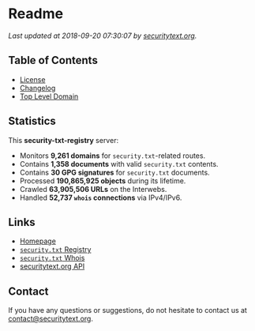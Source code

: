 # Readme

_Last updated at 2018-09-20 07:30:07 by [securitytext.org](https://securitytext.org)._

## Table of Contents

* [License](LICENSE.md)
* [Changelog](CHANGELOG.md)
* [Top Level Domain](TLD.md)

## Statistics

This **security-txt-registry** server:

* Monitors **9,261 domains** for `security.txt`-related routes.
* Contains **1,358 documents** with valid `security.txt` contents.
* Contains **30 GPG signatures** for `security.txt` documents.
* Processed **190,865,925 objects** during its lifetime.
* Crawled **63,905,506 URLs** on the Interwebs.
* Handled **52,737 `whois` connections** via IPv4/IPv6.

## Links

* [Homepage](https://securitytext.org)
* [`security.txt` Registry](https://registry.securitytext.org)
* [`security.txt` Whois](https://whois.securitytext.org)
* [securitytext.org API](https://registry.securitytext.org)

## Contact

If you have any questions or suggestions, do not hesitate to contact us at contact@securitytext.org.

